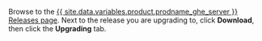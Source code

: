 Browse to the [{{ site.data.variables.product.prodname_ghe_server }} Releases page](https://enterprise.github.com/releases). Next to the release you are upgrading to, click **Download**, then click the **Upgrading** tab.
